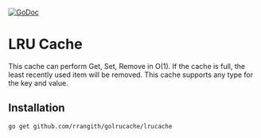 [![GoDoc](https://godoc.org/github.com/rrangith/golrucache/lrucache?status.svg)](https://godoc.org/github.com/rrangith/golrucache/lrucache)
# LRU Cache
This cache can perform Get, Set, Remove in O(1). If the cache is full, the least recently used item will be removed. This cache supports any type for the key and value.

## Installation
`go get github.com/rrangith/golrucache/lrucache`

